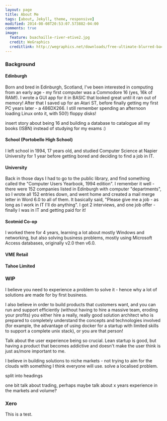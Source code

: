 ```yaml
---
layout: page
title: About Me
tags: [about, Jekyll, theme, responsive]
modified: 2014-08-08T20:53:07.573882-04:00
comments: true
image:
  feature: buachaille-river-etive2.jpg
  credit: WeGraphics
  creditlink: http://wegraphics.net/downloads/free-ultimate-blurred-background-pack/
---
```


### Background

#### Edinburgh
Born and bred in Edinburgh, Scotland, I've been interested in computing from an early age - my first computer was a Commodore 16 (yes, 16k of RAM!). I wrote
a GUI app for it in BASIC that looked great until it ran out of memory! After that I saved up for an Atari ST, before finally
getting my first PC years later - a 486DX266. I still remember spending an afternoon loading Linux onto it, with 50(!) floppy disks!

insert story about being 16 and building a database to catalogue all my books (ISBN) instead of studying for my exams :)

#### School (Portobello High School)

I left school in 1994, 17 years old, and studied Computer Science at Napier University for 1 year before getting bored and deciding to find a job in IT.

#### University

Back in those days I had to go to the public library, and find something called the "Computer Users Yearbook, 1994 edition".
I remember it well - there were 152 companies listed in Edinburgh with computer "departments", so I wrote all 152 entries down,
and went home and created a mail merge letter in Word 6.0 to all of them. It basically said, "Please give me a job - as
long as I work in IT I'll do anything". I got 2 interviews, and one job offer - finally I was in IT and getting paid for it!

#### Scotmid Co-op
I worked there for 4 years, learning a lot about mostly Windows and networking, but also solving business problems, mostly
using Microsoft Access databases, originally v2.0 then v6.0.

#### VME Retail


#### Tahoe Limited




### WIP

I believe you need to experience a problem to solve it - hence why a lot of solutions are made for by first business.


I also believe in order to build products that customers want, and you can run and support efficiently (without having
 to hire a massive team, eroding your profits) you either hire a really, really good solution architect who is prepared to completely understand the
concepts and technologies involved (for example, the advantage of using docker for a startup with limited skills to support
a complete unix stack), or you are that person!

Talk about the user experience being so crucial. Lean startup is good, but having a product that becomes addictive and doesn't make
the user think is just as/more important to me.

I believe in building solutions to niche markets - not trying to aim for the clouds with something I think everyone will use. solve a localised problem.

split into headings

one bit talk about trading, perhaps maybe talk about x years experience in the markets and volume?

### Xero
This is a test.